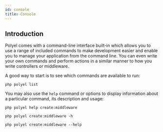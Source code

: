 ```yaml
---
id: console
title: Console
---
```


## Introduction

Polyel comes with a command-line interface built-in which allows you to use a range of included commands to make development easier and enable you to manage your application from the command line. You can even write your own commands and perform actions in a similar manner to how you write controllers or middleware.

A good way to start is to see which commands are available to run:

```
php polyel list
```

You may also use the `help` command or options to display information about a particular command, its description and usage:

```
php polyel help create:middleware

php polyel create:middleware -h

php polyel create:middleware --help
```